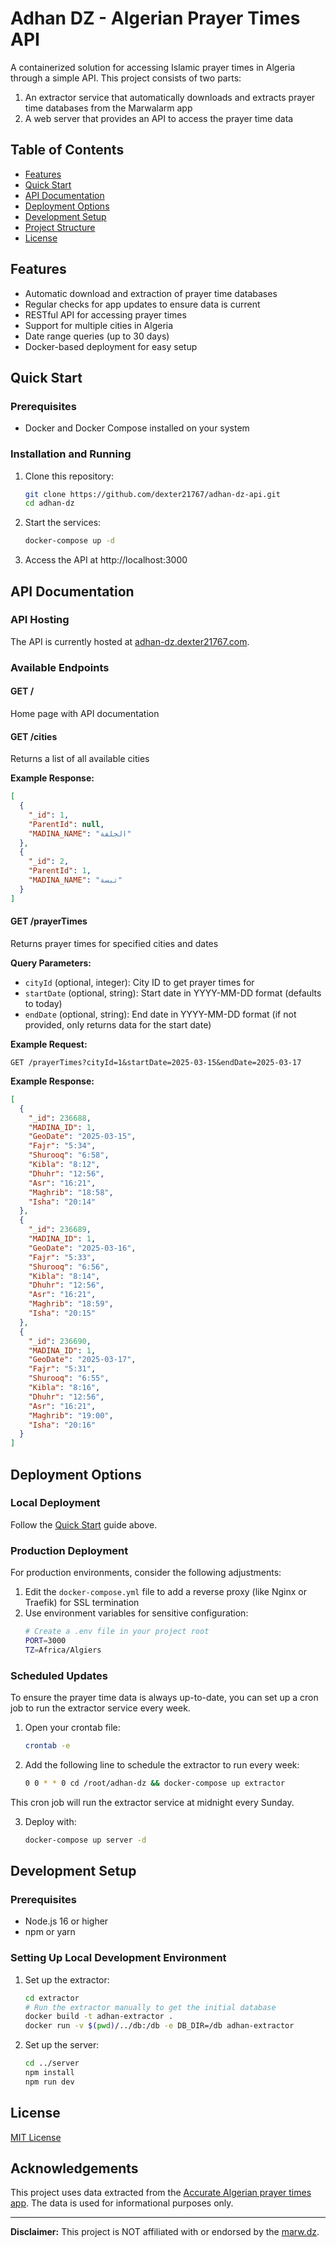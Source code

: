 # Adhan DZ - Algerian Prayer Times API

A containerized solution for accessing Islamic prayer times in Algeria through a simple API. This project consists of two parts:
1. An extractor service that automatically downloads and extracts prayer time databases from the Marwalarm app
2. A web server that provides an API to access the prayer time data

## Table of Contents
- [Features](#features)
- [Quick Start](#quick-start)
- [API Documentation](#api-documentation)
- [Deployment Options](#deployment-options)
- [Development Setup](#development-setup)
- [Project Structure](#project-structure)
- [License](#license)

## Features

- Automatic download and extraction of prayer time databases
- Regular checks for app updates to ensure data is current
- RESTful API for accessing prayer times
- Support for multiple cities in Algeria
- Date range queries (up to 30 days)
- Docker-based deployment for easy setup

## Quick Start

### Prerequisites
- Docker and Docker Compose installed on your system

### Installation and Running

1. Clone this repository:
   ```bash
   git clone https://github.com/dexter21767/adhan-dz-api.git
   cd adhan-dz
   ```

2. Start the services:
   ```bash
   docker-compose up -d
   ```

3. Access the API at http://localhost:3000

## API Documentation

### API Hosting

The API is currently hosted at [adhan-dz.dexter21767.com](https://adhan-dz.dexter21767.com).

### Available Endpoints

#### GET /
Home page with API documentation

#### GET /cities
Returns a list of all available cities

**Example Response:**
```json
[
  {
    "_id": 1,
    "ParentId": null,
    "MADINA_NAME": "الجلفة"
  },
  {
    "_id": 2,
    "ParentId": 1,
    "MADINA_NAME": "تبسة"
  }
]
```

#### GET /prayerTimes
Returns prayer times for specified cities and dates

**Query Parameters:**
- `cityId` (optional, integer): City ID to get prayer times for
- `startDate` (optional, string): Start date in YYYY-MM-DD format (defaults to today)
- `endDate` (optional, string): End date in YYYY-MM-DD format (if not provided, only returns data for the start date)

**Example Request:**
```
GET /prayerTimes?cityId=1&startDate=2025-03-15&endDate=2025-03-17
```

**Example Response:**
```json
[
  {
    "_id": 236688,
    "MADINA_ID": 1,
    "GeoDate": "2025-03-15",
    "Fajr": "5:34",
    "Shurooq": "6:58",
    "Kibla": "8:12",
    "Dhuhr": "12:56",
    "Asr": "16:21",
    "Maghrib": "18:58",
    "Isha": "20:14"
  },
  {
    "_id": 236689,
    "MADINA_ID": 1,
    "GeoDate": "2025-03-16",
    "Fajr": "5:33",
    "Shurooq": "6:56",
    "Kibla": "8:14",
    "Dhuhr": "12:56",
    "Asr": "16:21",
    "Maghrib": "18:59",
    "Isha": "20:15"
  },
  {
    "_id": 236690,
    "MADINA_ID": 1,
    "GeoDate": "2025-03-17",
    "Fajr": "5:31",
    "Shurooq": "6:55",
    "Kibla": "8:16",
    "Dhuhr": "12:56",
    "Asr": "16:21",
    "Maghrib": "19:00",
    "Isha": "20:16"
  }
]
```

## Deployment Options

### Local Deployment

Follow the [Quick Start](#quick-start) guide above.

### Production Deployment

For production environments, consider the following adjustments:

1. Edit the `docker-compose.yml` file to add a reverse proxy (like Nginx or Traefik) for SSL termination
2. Use environment variables for sensitive configuration:
   ```bash
   # Create a .env file in your project root
   PORT=3000
   TZ=Africa/Algiers
   ```
### Scheduled Updates

To ensure the prayer time data is always up-to-date, you can set up a cron job to run the extractor service every week.

1. Open your crontab file:
    ```bash
    crontab -e
    ```

2. Add the following line to schedule the extractor to run every week:
    ```bash
    0 0 * * 0 cd /root/adhan-dz && docker-compose up extractor
    ```

This cron job will run the extractor service at midnight every Sunday.

3. Deploy with:
   ```bash
   docker-compose up server -d
   ```

## Development Setup

### Prerequisites
- Node.js 16 or higher
- npm or yarn

### Setting Up Local Development Environment

1. Set up the extractor:
   ```bash
   cd extractor
   # Run the extractor manually to get the initial database
   docker build -t adhan-extractor .
   docker run -v $(pwd)/../db:/db -e DB_DIR=/db adhan-extractor
   ```

2. Set up the server:
   ```bash
   cd ../server
   npm install
   npm run dev
   ```

## License

[MIT License](LICENSE)

## Acknowledgements

This project uses data extracted from the [Accurate Algerian prayer times app](https://play.google.com/store/apps/details?id=com.issolah.marwalarm). The data is used for informational purposes only.

---

**Disclaimer:** This project is NOT affiliated with or endorsed by the [marw.dz](http://marw.dz/).
